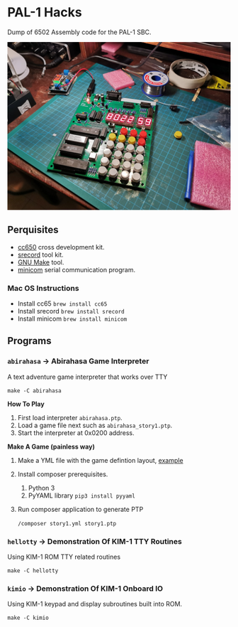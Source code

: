 # PAL-1 Hacks
Dump of 6502 Assembly code for the PAL-1 SBC.

![That's my PAL!](images/mypal.jpg)

## Perquisites
- [cc650](https://cc65.github.io) cross development kit.
- [srecord](http://srecord.sourceforge.net) tool kit.
- [GNU Make](https://www.gnu.org/software/make/) tool.
- [minicom](https://salsa.debian.org/minicom-team/minicom) serial communication program.
### Mac OS Instructions
- Install cc65 `brew install cc65`
- Install srecord `brew install srecord`
- Install minicom `brew install minicom`

## Programs
### `abirahasa` -> Abirahasa Game Interpreter
A text adventure game interpreter that works over TTY
```
make -C abirahasa
```
**How To Play**

1. First load interpreter `abirahasa.ptp`.
2. Load a game file next such as `abirahasa_story1.ptp`.
3. Start the interpreter at 0x0200 address.

**Make A Game (painless way)**

1. Make a YML file with the game defintion layout, [example](abirahasa/story1.yml)
2. Install composer prerequisites.
    1. Python 3
    2. PyYAML library `pip3 install pyyaml`
2. Run composer application to generate PTP
    
    `/composer story1.yml story1.ptp`

### `hellotty` -> Demonstration Of KIM-1 TTY Routines
Using KIM-1 ROM TTY related routines
```
make -C hellotty
```

### `kimio` -> Demonstration Of KIM-1 Onboard IO
Using KIM-1 keypad and display subroutines built into ROM.
```
make -C kimio
```